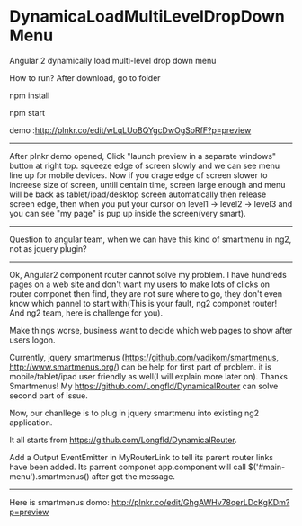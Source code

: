 # DynamicaLoadMultiLevelDropDownMenu
Angular 2 dynamically load multi-level drop down menu


How to run?
After download, go to folder

npm install

npm start

demo :http://plnkr.co/edit/wLqLUoBQYgcDwOgSoRfF?p=preview
*********************************************************************
After plnkr demo opened, Click "launch preview in a separate windows" button at right top. squeeze edge of screen slowly and we can see menu line up for mobile devices.
Now if you drage edge of screen slower to increese size of screen, untill centain time, screen large enough and menu will be back as tablet/ipad/desktop screen automatically then release screen edge, then when you put your cursor on level1 -> level2 -> level3 and you can see "my page" is pup up inside the screen(very smart).
********************************************************************
Question to angular team, when we can have this kind of smartmenu in ng2, not as jquery plugin?

**********************************************************************

Ok, Angular2 component router cannot solve my problem. 
I have hundreds pages on a web site and don't want my users to make lots of clicks on router componet then find,  they are not sure where to go, they don't even know which pannel to start with(This is your fault, ng2 componet router! And ng2 team, here is challenge for you).

Make things worse, business want to decide which web pages to show after users logon.

Currently, jquery smartmenus (https://github.com/vadikom/smartmenus, http://www.smartmenus.org/) can be help for first part of problem. it is mobile/tablet/ipad user friendly as well(I will explain more later on). Thanks Smartmenus! My https://github.com/Longfld/DynamicalRouter  can solve second part of issue.

Now, our chanllege is to plug in jquery smartmenu into existing ng2 application.

It all starts from https://github.com/Longfld/DynamicalRouter.

Add a Output EventEmitter in MyRouterLink to tell its parent router links have been added.
Its parrent componet app.component will call  $('#main-menu').smartmenus() after get the message.


********************************************************

Here is smartmenus domo: http://plnkr.co/edit/GhgAWHv78qerLDcKgKDm?p=preview
